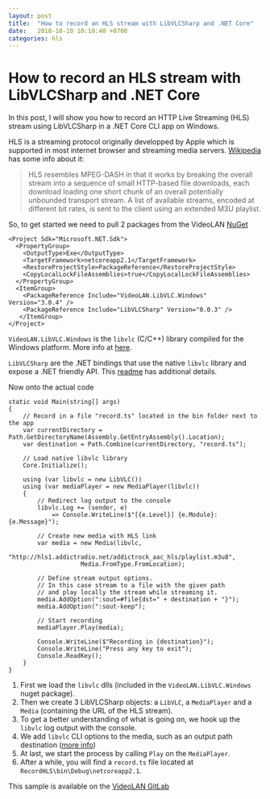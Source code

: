 ```yaml
---
layout: post
title:  "How to record an HLS stream with LibVLCSharp and .NET Core"
date:   2018-10-10 10:10:40 +0700
categories: hls
---
```

# How to record an HLS stream with LibVLCSharp and .NET Core

In this post, I will show you how to record an HTTP Live Streaming (HLS) stream using LibVLCSharp in a .NET Core CLI app on Windows.

HLS is a streaming protocol originally developped by Apple which is supported in most internet browser and streaming media servers. [Wikipedia](https://en.wikipedia.org/wiki/HTTP_Live_Streaming) has some info about it:

> HLS resembles MPEG-DASH in that it works by breaking the overall stream into a sequence of small HTTP-based file downloads, each download loading one short chunk of an overall potentially unbounded transport stream. A list of available streams, encoded at different bit rates, is sent to the client using an extended M3U playlist.

So, to get started we need to pull 2 packages from the VideoLAN [NuGet](https://www.nuget.org/profiles/videolan)

~~~~
<Project Sdk="Microsoft.NET.Sdk">  
  <PropertyGroup>
    <OutputType>Exe</OutputType>
    <TargetFramework>netcoreapp2.1</TargetFramework>
    <RestoreProjectStyle>PackageReference</RestoreProjectStyle>
    <CopyLocalLockFileAssemblies>true</CopyLocalLockFileAssemblies>
  </PropertyGroup>  
  <ItemGroup>
    <PackageReference Include="VideoLAN.LibVLC.Windows" Version="3.0.4" />
    <PackageReference Include="LibVLCSharp" Version="0.0.3" />
   </ItemGroup>
</Project>
~~~~

`VideoLAN.LibVLC.Windows` is the `libvlc` (C/C++) library compiled for the Windows platform. More info at [here](https://github.com/mfkl/libvlc-nuget).

`LibVLCSharp` are the .NET bindings that use the native `libvlc` library and expose a .NET friendly API. This [readme](https://github.com/videolan/libvlcsharp) has additional details.

Now onto the actual code

~~~~
static void Main(string[] args)
{
    // Record in a file "record.ts" located in the bin folder next to the app
    var currentDirectory = Path.GetDirectoryName(Assembly.GetEntryAssembly().Location);
    var destination = Path.Combine(currentDirectory, "record.ts");

    // Load native libvlc library
    Core.Initialize();

    using (var libvlc = new LibVLC())
    using (var mediaPlayer = new MediaPlayer(libvlc))
    {
        // Redirect log output to the console
        libvlc.Log += (sender, e) 
            => Console.WriteLine($"[{e.Level}] {e.Module}:{e.Message}");

        // Create new media with HLS link
        var media = new Media(libvlc, 
                    "http://hls1.addictradio.net/addictrock_aac_hls/playlist.m3u8", 
                    Media.FromType.FromLocation);

        // Define stream output options. 
        // In this case stream to a file with the given path
        // and play locally the stream while streaming it.
        media.AddOption(":sout=#file{dst=" + destination + "}");
        media.AddOption(":sout-keep");

        // Start recording
        mediaPlayer.Play(media);

        Console.WriteLine($"Recording in {destination}");
        Console.WriteLine("Press any key to exit");
        Console.ReadKey();
    }
}
~~~~

1. First we load the `libvlc` dlls (included in the `VideoLAN.LibVLC.Windows` nuget package).
2. Then we create 3 LibVLCSharp objects: a `LibVLC`, a `MediaPlayer` and a `Media` (containing the URL of the HLS stream).
3. To get a better understanding of what is going on, we hook up the `libvlc` log output with the console.
4. We add `libvlc` CLI options to the media, such as an output path destination ([more info](https://wiki.videolan.org/VLC_command-line_help/))
5. At last, we start the process by calling `Play` on the `MediaPlayer`. 
6. After a while, you will find a `record.ts` file located at `RecordHLS\bin\Debug\netcoreapp2.1`.

This sample is available on the [VideoLAN GitLab](https://code.videolan.org/mfkl/libvlcsharp-samples/tree/master/RecordHLS)